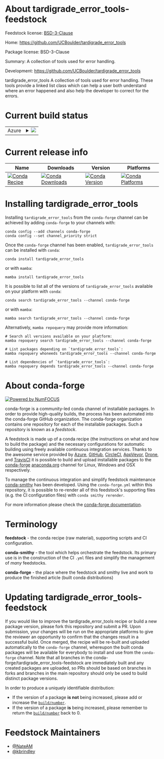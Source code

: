 About tardigrade_error_tools-feedstock
======================================

Feedstock license: [BSD-3-Clause](https://github.com/conda-forge/tardigrade_error_tools-feedstock/blob/main/LICENSE.txt)

Home: https://github.com/UCBoulder/tardigrade_error_tools

Package license: BSD-3-Clause

Summary: A collection of tools used for error handling. 

Development: https://github.com/UCBoulder/tardigrade_error_tools

tardigrade_error_tools A collection of tools used for error handling. These tools provide a
linked list class which can help a user both understand where an error happened and also help the developer to
correct for the errors.


Current build status
====================


<table>
    
  <tr>
    <td>Azure</td>
    <td>
      <details>
        <summary>
          <a href="https://dev.azure.com/conda-forge/feedstock-builds/_build/latest?definitionId=26343&branchName=main">
            <img src="https://dev.azure.com/conda-forge/feedstock-builds/_apis/build/status/tardigrade_error_tools-feedstock?branchName=main">
          </a>
        </summary>
        <table>
          <thead><tr><th>Variant</th><th>Status</th></tr></thead>
          <tbody><tr>
              <td>linux_64_python3.10.____cpython</td>
              <td>
                <a href="https://dev.azure.com/conda-forge/feedstock-builds/_build/latest?definitionId=26343&branchName=main">
                  <img src="https://dev.azure.com/conda-forge/feedstock-builds/_apis/build/status/tardigrade_error_tools-feedstock?branchName=main&jobName=linux&configuration=linux%20linux_64_python3.10.____cpython" alt="variant">
                </a>
              </td>
            </tr><tr>
              <td>linux_64_python3.11.____cpython</td>
              <td>
                <a href="https://dev.azure.com/conda-forge/feedstock-builds/_build/latest?definitionId=26343&branchName=main">
                  <img src="https://dev.azure.com/conda-forge/feedstock-builds/_apis/build/status/tardigrade_error_tools-feedstock?branchName=main&jobName=linux&configuration=linux%20linux_64_python3.11.____cpython" alt="variant">
                </a>
              </td>
            </tr><tr>
              <td>linux_64_python3.12.____cpython</td>
              <td>
                <a href="https://dev.azure.com/conda-forge/feedstock-builds/_build/latest?definitionId=26343&branchName=main">
                  <img src="https://dev.azure.com/conda-forge/feedstock-builds/_apis/build/status/tardigrade_error_tools-feedstock?branchName=main&jobName=linux&configuration=linux%20linux_64_python3.12.____cpython" alt="variant">
                </a>
              </td>
            </tr><tr>
              <td>linux_64_python3.13.____cp313</td>
              <td>
                <a href="https://dev.azure.com/conda-forge/feedstock-builds/_build/latest?definitionId=26343&branchName=main">
                  <img src="https://dev.azure.com/conda-forge/feedstock-builds/_apis/build/status/tardigrade_error_tools-feedstock?branchName=main&jobName=linux&configuration=linux%20linux_64_python3.13.____cp313" alt="variant">
                </a>
              </td>
            </tr><tr>
              <td>linux_64_python3.9.____cpython</td>
              <td>
                <a href="https://dev.azure.com/conda-forge/feedstock-builds/_build/latest?definitionId=26343&branchName=main">
                  <img src="https://dev.azure.com/conda-forge/feedstock-builds/_apis/build/status/tardigrade_error_tools-feedstock?branchName=main&jobName=linux&configuration=linux%20linux_64_python3.9.____cpython" alt="variant">
                </a>
              </td>
            </tr><tr>
              <td>osx_64_python3.10.____cpython</td>
              <td>
                <a href="https://dev.azure.com/conda-forge/feedstock-builds/_build/latest?definitionId=26343&branchName=main">
                  <img src="https://dev.azure.com/conda-forge/feedstock-builds/_apis/build/status/tardigrade_error_tools-feedstock?branchName=main&jobName=osx&configuration=osx%20osx_64_python3.10.____cpython" alt="variant">
                </a>
              </td>
            </tr><tr>
              <td>osx_64_python3.11.____cpython</td>
              <td>
                <a href="https://dev.azure.com/conda-forge/feedstock-builds/_build/latest?definitionId=26343&branchName=main">
                  <img src="https://dev.azure.com/conda-forge/feedstock-builds/_apis/build/status/tardigrade_error_tools-feedstock?branchName=main&jobName=osx&configuration=osx%20osx_64_python3.11.____cpython" alt="variant">
                </a>
              </td>
            </tr><tr>
              <td>osx_64_python3.12.____cpython</td>
              <td>
                <a href="https://dev.azure.com/conda-forge/feedstock-builds/_build/latest?definitionId=26343&branchName=main">
                  <img src="https://dev.azure.com/conda-forge/feedstock-builds/_apis/build/status/tardigrade_error_tools-feedstock?branchName=main&jobName=osx&configuration=osx%20osx_64_python3.12.____cpython" alt="variant">
                </a>
              </td>
            </tr><tr>
              <td>osx_64_python3.13.____cp313</td>
              <td>
                <a href="https://dev.azure.com/conda-forge/feedstock-builds/_build/latest?definitionId=26343&branchName=main">
                  <img src="https://dev.azure.com/conda-forge/feedstock-builds/_apis/build/status/tardigrade_error_tools-feedstock?branchName=main&jobName=osx&configuration=osx%20osx_64_python3.13.____cp313" alt="variant">
                </a>
              </td>
            </tr><tr>
              <td>osx_64_python3.9.____cpython</td>
              <td>
                <a href="https://dev.azure.com/conda-forge/feedstock-builds/_build/latest?definitionId=26343&branchName=main">
                  <img src="https://dev.azure.com/conda-forge/feedstock-builds/_apis/build/status/tardigrade_error_tools-feedstock?branchName=main&jobName=osx&configuration=osx%20osx_64_python3.9.____cpython" alt="variant">
                </a>
              </td>
            </tr>
          </tbody>
        </table>
      </details>
    </td>
  </tr>
</table>

Current release info
====================

| Name | Downloads | Version | Platforms |
| --- | --- | --- | --- |
| [![Conda Recipe](https://img.shields.io/badge/recipe-tardigrade__error__tools-green.svg)](https://anaconda.org/conda-forge/tardigrade_error_tools) | [![Conda Downloads](https://img.shields.io/conda/dn/conda-forge/tardigrade_error_tools.svg)](https://anaconda.org/conda-forge/tardigrade_error_tools) | [![Conda Version](https://img.shields.io/conda/vn/conda-forge/tardigrade_error_tools.svg)](https://anaconda.org/conda-forge/tardigrade_error_tools) | [![Conda Platforms](https://img.shields.io/conda/pn/conda-forge/tardigrade_error_tools.svg)](https://anaconda.org/conda-forge/tardigrade_error_tools) |

Installing tardigrade_error_tools
=================================

Installing `tardigrade_error_tools` from the `conda-forge` channel can be achieved by adding `conda-forge` to your channels with:

```
conda config --add channels conda-forge
conda config --set channel_priority strict
```

Once the `conda-forge` channel has been enabled, `tardigrade_error_tools` can be installed with `conda`:

```
conda install tardigrade_error_tools
```

or with `mamba`:

```
mamba install tardigrade_error_tools
```

It is possible to list all of the versions of `tardigrade_error_tools` available on your platform with `conda`:

```
conda search tardigrade_error_tools --channel conda-forge
```

or with `mamba`:

```
mamba search tardigrade_error_tools --channel conda-forge
```

Alternatively, `mamba repoquery` may provide more information:

```
# Search all versions available on your platform:
mamba repoquery search tardigrade_error_tools --channel conda-forge

# List packages depending on `tardigrade_error_tools`:
mamba repoquery whoneeds tardigrade_error_tools --channel conda-forge

# List dependencies of `tardigrade_error_tools`:
mamba repoquery depends tardigrade_error_tools --channel conda-forge
```


About conda-forge
=================

[![Powered by
NumFOCUS](https://img.shields.io/badge/powered%20by-NumFOCUS-orange.svg?style=flat&colorA=E1523D&colorB=007D8A)](https://numfocus.org)

conda-forge is a community-led conda channel of installable packages.
In order to provide high-quality builds, the process has been automated into the
conda-forge GitHub organization. The conda-forge organization contains one repository
for each of the installable packages. Such a repository is known as a *feedstock*.

A feedstock is made up of a conda recipe (the instructions on what and how to build
the package) and the necessary configurations for automatic building using freely
available continuous integration services. Thanks to the awesome service provided by
[Azure](https://azure.microsoft.com/en-us/services/devops/), [GitHub](https://github.com/),
[CircleCI](https://circleci.com/), [AppVeyor](https://www.appveyor.com/),
[Drone](https://cloud.drone.io/welcome), and [TravisCI](https://travis-ci.com/)
it is possible to build and upload installable packages to the
[conda-forge](https://anaconda.org/conda-forge) [anaconda.org](https://anaconda.org/)
channel for Linux, Windows and OSX respectively.

To manage the continuous integration and simplify feedstock maintenance
[conda-smithy](https://github.com/conda-forge/conda-smithy) has been developed.
Using the ``conda-forge.yml`` within this repository, it is possible to re-render all of
this feedstock's supporting files (e.g. the CI configuration files) with ``conda smithy rerender``.

For more information please check the [conda-forge documentation](https://conda-forge.org/docs/).

Terminology
===========

**feedstock** - the conda recipe (raw material), supporting scripts and CI configuration.

**conda-smithy** - the tool which helps orchestrate the feedstock.
                   Its primary use is in the construction of the CI ``.yml`` files
                   and simplify the management of *many* feedstocks.

**conda-forge** - the place where the feedstock and smithy live and work to
                  produce the finished article (built conda distributions)


Updating tardigrade_error_tools-feedstock
=========================================

If you would like to improve the tardigrade_error_tools recipe or build a new
package version, please fork this repository and submit a PR. Upon submission,
your changes will be run on the appropriate platforms to give the reviewer an
opportunity to confirm that the changes result in a successful build. Once
merged, the recipe will be re-built and uploaded automatically to the
`conda-forge` channel, whereupon the built conda packages will be available for
everybody to install and use from the `conda-forge` channel.
Note that all branches in the conda-forge/tardigrade_error_tools-feedstock are
immediately built and any created packages are uploaded, so PRs should be based
on branches in forks and branches in the main repository should only be used to
build distinct package versions.

In order to produce a uniquely identifiable distribution:
 * If the version of a package **is not** being increased, please add or increase
   the [``build/number``](https://docs.conda.io/projects/conda-build/en/latest/resources/define-metadata.html#build-number-and-string).
 * If the version of a package **is** being increased, please remember to return
   the [``build/number``](https://docs.conda.io/projects/conda-build/en/latest/resources/define-metadata.html#build-number-and-string)
   back to 0.

Feedstock Maintainers
=====================

* [@NateAM](https://github.com/NateAM/)
* [@kbrindley](https://github.com/kbrindley/)

